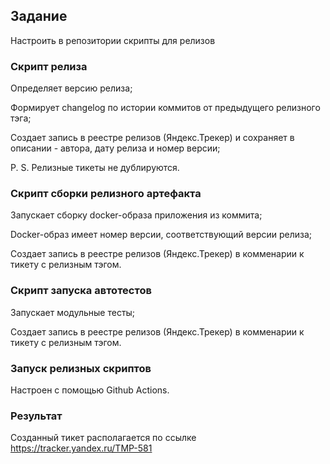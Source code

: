 ## Задание
Настроить в репозитории скрипты для релизов 

### Скрипт релиза

Определяет версию релиза;


Формирует changelog по истории коммитов от предыдущего релизного тэга;


Создает запись в реестре релизов (Яндекс.Трекер) и сохраняет в описании - автора, дату релиза и номер версии;

P. S. Релизные тикеты не дублируются.
### Скрипт сборки релизного артефакта

Запускает сборку docker-образа приложения из коммита;

Docker-образ имеет номер версии, соответствующий версии релиза;

Создает запись в реестре релизов (Яндекс.Трекер) в комменарии к тикету с релизным тэгом.

### Скрипт запуска автотестов
Запускает модульные тесты;

Создает запись в реестре релизов (Яндекс.Трекер) в комменарии к тикету с релизным тэгом.

### Запуск релизных скриптов
Настроен с помощью Github Actions.

### Результат

Созданный тикет располагается по ссылке https://tracker.yandex.ru/TMP-581
